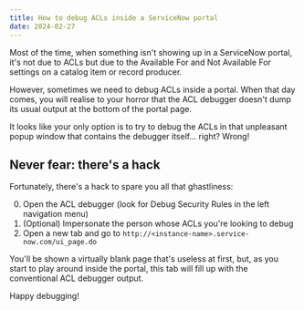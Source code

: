 ```yaml
---
title: How to debug ACLs inside a ServiceNow portal
date: 2024-02-27
---
```


Most of the time, when something isn't showing up in a ServiceNow portal, it's not due to ACLs but due to the Available For and Not Available For settings on a catalog item or record producer.

However, sometimes we need to debug ACLs inside a portal. When that day comes, you will realise to your horror that the ACL debugger doesn't dump its usual output at the bottom of the portal page.

It looks like your only option is to try to debug the ACLs in that unpleasant popup window that contains the debugger itself... right? Wrong!

## Never fear: there's a hack

Fortunately, there's a hack to spare you all that ghastliness:

0. Open the ACL debugger (look for Debug Security Rules in the left navigation menu)
1. (Optional) Impersonate the person whose ACLs you're looking to debug
2. Open a new tab and go to `http://<instance-name>.service-now.com/ui_page.do`

You'll be shown a virtually blank page that's useless at first, but, as you start to play around inside the portal, this tab will fill up with the conventional ACL debugger output.

Happy debugging!
